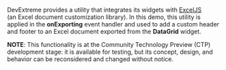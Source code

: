 DevExtreme provides a utility that integrates its widgets with [ExcelJS](https://github.com/exceljs/exceljs#exceljs) (an Excel document customization library). In this demo, this utility is applied in the **onExporting** event handler and used to add a custom header and footer to an Excel document exported from the **DataGrid** widget.

**NOTE**: This functionality is at the Community Technology Preview (CTP) development stage: it is available for testing, but its concept, design, and behavior can be reconsidered and changed without notice.